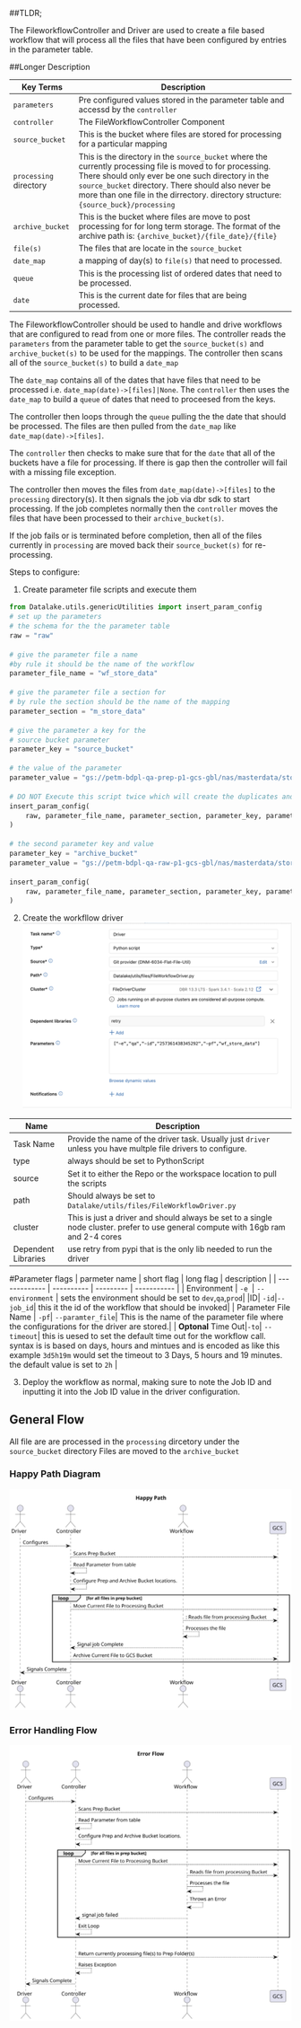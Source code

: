 ##TLDR;

The FileworkflowController and Driver are used to create a file based workflow that will process all the files that have been configured by entries in the parameter table. 

##Longer Description

|Key Terms| Description|
|---|----|
|`parameters`| Pre configured values stored in the parameter table and accessd by the `controller`|
|`controller`| The FileWorkflowController Component|
|`source_bucket` | This is the bucket where files are stored for processing for a particular mapping|
|`processing` directory | This is the directory in the `source_bucket` where the currently processing file is moved to for processing. There should only ever be one such directory in the `source_bucket` directory. There should also never be more than one file in the dirrectory. directory structure: `{source_buck}/processing`|
|`archive_bucket` | This is the bucket where files are move to post processing for for long term storage. The format of the archive path is: `{archive_bucket}/{file_date}/{file}`|
|`file(s)`| The files that are locate in the `source_bucket`|
|`date_map`| a mapping of day(s) to `file(s)` that need to processed.|
|`queue`| This is the processing list of ordered dates that need to be processed.|
|`date`| This is the current date for files that are being processed. 

The FileworkflowController should be used to handle and drive workflows that are configured to read from one or more files. The controller reads the `parameters` from the parameter table to get the `source_bucket(s)` and `archive_bucket(s)` to be used for the mappings. The controller then scans all of the `source_bucket(s)` to build a `date_map`

The `date_map` contains all of the dates that have files that need to be processed i.e. `date_map(date)->[files]|None`. The `controller` then uses the `date_map` to build a `queue` of dates that need to proceesed from the keys.

The controller then loops through the `queue` pulling the the date that should be processed. The files are then pulled from the `date_map` like `date_map(date)->[files]`. 

The `controller` then checks to make sure that for the `date` that all of the buckets have a file for processing. If there is gap then the controller will fail with a missing file exception. 

The controller then moves the files from `date_map(date)->[files]` to the `processing` directory(s). It then signals the job via dbr sdk to start processing. If the job completes normally then the `controller` moves the files that have been processed to their `archive_bucket(s)`. 

If the job fails or is terminated before completion, then all of the files currently in `processing` are moved back their `source_bucket(s)` for re-processing.

Steps to configure:
1) Create parameter file scripts and execute them
```python 
from Datalake.utils.genericUtilities import insert_param_config
# set up the parameters 
# the schema for the the parameter table
raw = "raw"

# give the parameter file a name
#by rule it should be the name of the workflow 
parameter_file_name = "wf_store_data"

# give the parameter file a section for
# by rule the section should be the name of the mapping
parameter_section = "m_store_data"

# give the parameter a key for the 
# source bucket parameter
parameter_key = "source_bucket"

# the value of the parameter
parameter_value = "gs://petm-bdpl-qa-prep-p1-gcs-gbl/nas/masterdata/store_data"

# DO NOT Execute this script twice which will create the duplicates and the workflow will fail
insert_param_config(
    raw, parameter_file_name, parameter_section, parameter_key, parameter_value
)

# the second parameter key and value
parameter_key = "archive_bucket"
parameter_value = "gs://petm-bdpl-qa-raw-p1-gcs-gbl/nas/masterdata/store_data/"

insert_param_config(
    raw, parameter_file_name, parameter_section, parameter_key, parameter_value
)
```

2) Create the workfllow driver
![Workflow configuration example.](./img/fw_driver_task_creation.png)

| Name | Description |
| ---- | ----------- |
|Task Name | Provide the name of the driver task. Usually just `driver` unless you have multple file drivers to configure. |
| type|always should be set to PythonScript |
| source | Set it to either the Repo or the workspace location to pull the scripts | 
|path| Should always be set to `Datalake/utils/files/FileWorkflowDriver.py`|
| cluster | This is just a driver and should always be set to a single node cluster. prefer to use general compute with 16gb ram and 2-4 cores|
| Dependent Libraries| use retry from pypi that is the only lib needed to run the driver |

#Parameter flags
| parmeter name | short flag | long flag | description |
| ------------- | ---------- | --------- | ----------- |
| Environment | `-e `| `--environment` | sets the environment should be set to `dev`,`qa`,`prod`|
|ID| `-id`|`--job_id`| this it the id of the workflow that should be invoked|
| Parameter File Name | `-pf`| `--paramter_file`| This is the name of the parameter file where the configurations for the driver are stored.|
| **Optonal** Time Out|`-to`| `--timeout`| this is uesed to set the default time out for the workflow call. syntax is is based on days, hours and mintues and is encoded as like this example `3d5h19m` would set the timeout to 3 Days, 5 hours and 19 minutes. the default value is set to `2h` |

3) Deploy the workflow as normal, making sure to note the Job ID and inputting it into the Job ID value in the driver configuration.

## General Flow
All file are are processed in the `processing` dircetory under the `source_bucket` directory
Files are moved to the `archive_bucket`

### Happy Path Diagram
![Happy Path Flow.](diagrams/out/happy_path.svg)

### Error Handling Flow
![Error Flow](./diagrams/out/error_path.svg)